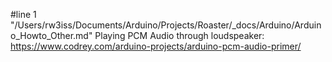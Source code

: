 #line 1 "/Users/rw3iss/Documents/Arduino/Projects/Roaster/_docs/Arduino/Arduino_Howto_Other.md"
Playing PCM Audio through loudspeaker:
https://www.codrey.com/arduino-projects/arduino-pcm-audio-primer/